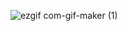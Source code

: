 <!-- ### Hi there 👋 -->
![ezgif com-gif-maker (1)](https://user-images.githubusercontent.com/48317327/162615884-58c850a0-8b4c-4648-aa96-d871b8689fe4.gif)

<!--
**necr0z/necr0z** is a ✨ _special_ ✨ repository because its `README.md` (this file) appears on your GitHub profile.

Here are some ideas to get you started:

- 🔭 I’m currently working on ...
- 🌱 I’m currently learning ...
- 👯 I’m looking to collaborate on ...
- 🤔 I’m looking for help with ...
- 💬 Ask me about ...
- 📫 How to reach me: ...
- 😄 Pronouns: ...
- ⚡ Fun fact: ...
-->
